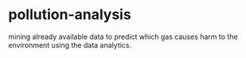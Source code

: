 # pollution-analysis
mining already available data to predict which gas causes harm to the environment using the data analytics.

